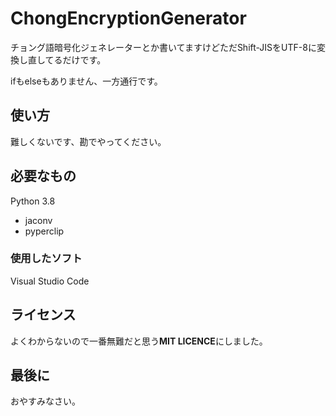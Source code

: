 # ChongEncryptionGenerator

チョング語暗号化ジェネレーターとか書いてますけどただShift-JISをUTF-8に変換し直してるだけです。

ifもelseもありません、一方通行です。


## 使い方

難しくないです、勘でやってください。

## 必要なもの

Python 3.8
* jaconv
* pyperclip

### 使用したソフト

Visual Studio Code

## ライセンス

よくわからないので一番無難だと思う**MIT LICENCE**にしました。

## 最後に

おやすみなさい。